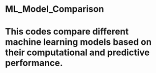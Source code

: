 # ML_Model_Comparison
# This codes compare different machine learning models based on their computational and predictive performance.

